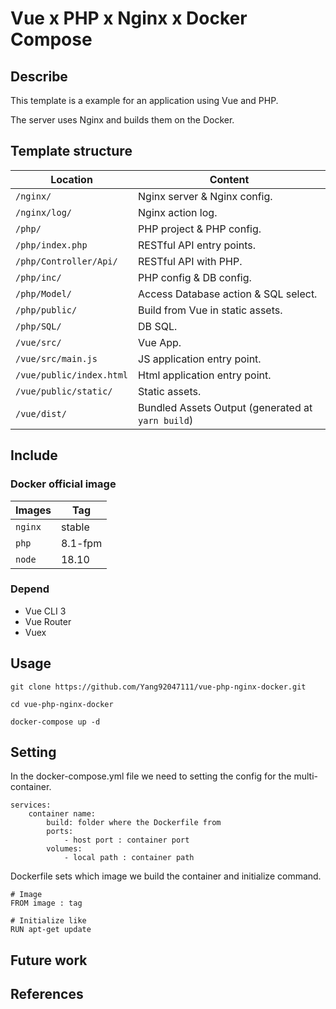 # Vue x PHP x Nginx x Docker Compose

## Describe

This template is a example for an application using Vue and PHP.

The server uses Nginx and builds them on the Docker. 

## Template structure

| Location                 |  Content                                   |
|--------------------------|--------------------------------------------|
| `/nginx/`                | Nginx server & Nginx config.               |
| `/nginx/log/`            | Nginx action log.                          |
| `/php/`                  | PHP project & PHP config.                  |
| `/php/index.php`         | RESTful API entry points.                  |
| `/php/Controller/Api/`   | RESTful API with PHP.                      |
| `/php/inc/`              | PHP config & DB config.                    |
| `/php/Model/`            | Access Database action & SQL select.       |
| `/php/public/`           | Build from Vue in static assets.           |
| `/php/SQL/`              | DB SQL.                                    |
| `/vue/src/`              | Vue App.                                   |
| `/vue/src/main.js`       | JS application entry point.                |
| `/vue/public/index.html` | Html application entry point.              |
| `/vue/public/static/`    | Static assets.                             |
| `/vue/dist/`             | Bundled Assets Output (generated at `yarn build`) |

## Include

### Docker official image

| Images  |  Tag    |
|---------|---------|
| `nginx` | stable  |
| `php`   | 8.1-fpm |
| `node`  | 18.10   |

### Depend

* Vue CLI 3
* Vue Router
* Vuex
## Usage

```
git clone https://github.com/Yang92047111/vue-php-nginx-docker.git

cd vue-php-nginx-docker

docker-compose up -d
```

## Setting

In the docker-compose.yml file we need to setting the config for the multi-container.

```
services: 
    container name:
        build: folder where the Dockerfile from
        ports:
            - host port : container port
        volumes:
            - local path : container path
```

Dockerfile sets which image we build the container and initialize command.

```
# Image
FROM image : tag

# Initialize like
RUN apt-get update
```

## Future work

## References